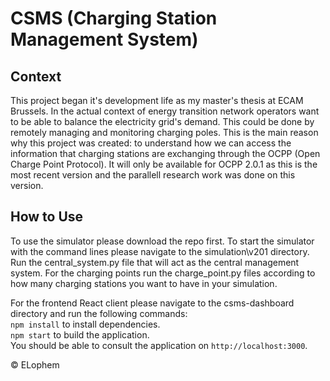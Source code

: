 # CSMS (Charging Station Management System)

## Context 
This project began it's development life as my master's thesis at ECAM Brussels.
In the actual context of energy transition network operators want to be able to balance the electricity grid's demand. This could be done by remotely managing and monitoring charging poles. This is the main reason why this project was created: to understand how we can access the information that charging stations are exchanging through the OCPP (Open Charge Point Protocol). It will only be available for OCPP 2.0.1 as this is the most recent version and the parallell research work was done on this version.

## How to Use 
To use the simulator please download the repo first.
To start the simulator with the command lines please navigate to the simulation\v201 directory.
Run the central_system.py file that will act as the central management system. 
For the charging points run the charge_point.py files according to how many charging stations you want to have in your simulation.

For the frontend React client please navigate to the csms-dashboard directory and run the following commands: \
`npm install` to install dependencies. \
`npm start` to build the application. \
You should be able to consult the application on `http://localhost:3000`.














&copy; ELophem